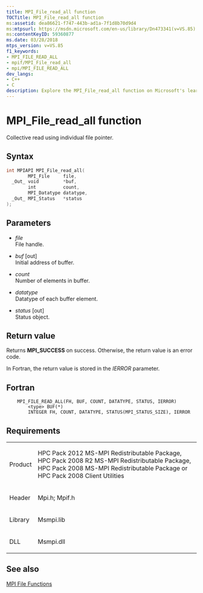 ```yaml
---
title: MPI_File_read_all function
TOCTitle: MPI_File_read_all function
ms:assetid: dea86621-f747-443b-ad1a-7f1d8b70d9d4
ms:mtpsurl: https://msdn.microsoft.com/en-us/library/Dn473341(v=VS.85)
ms:contentKeyID: 59360877
ms.date: 03/28/2018
mtps_version: v=VS.85
f1_keywords:
- MPI_FILE_READ_ALL
- mpif/MPI_File_read_all
- mpi/MPI_FILE_READ_ALL
dev_langs:
- C++
- C
description: Explore the MPI_File_read_all function on Microsoft's learning platform. Understand syntax, parameters, return values, and related requirements.
---
```


# MPI\_File\_read\_all function

Collective read using individual file pointer.

## Syntax

``` c++
int MPIAPI MPI_File_read_all(
        MPI_File     file,
  _Out_ void         *buf,
        int          count,
        MPI_Datatype datatype,
  _Out_ MPI_Status   *status
);
```

## Parameters

  - *file*  
    File handle.

  - *buf* \[out\]  
    Initial address of buffer.

  - *count*  
    Number of elements in buffer.

  - *datatype*  
    Datatype of each buffer element.

  - *status* \[out\]  
    Status object.

## Return value

Returns **MPI\_SUCCESS** on success. Otherwise, the return value is an error code.

In Fortran, the return value is stored in the *IERROR* parameter.

## Fortran

``` FORTRAN
    MPI_FILE_READ_ALL(FH, BUF, COUNT, DATATYPE, STATUS, IERROR)
        <type> BUF(*)
        INTEGER FH, COUNT, DATATYPE, STATUS(MPI_STATUS_SIZE), IERROR
```

## Requirements

<table>
<colgroup>
<col/>
<col/>
</colgroup>
<tbody>
<tr class="odd">
<td><p>Product</p></td>
<td><p>HPC Pack 2012 MS-MPI Redistributable Package, HPC Pack 2008 R2 MS-MPI Redistributable Package, HPC Pack 2008 MS-MPI Redistributable Package or HPC Pack 2008 Client Utilities</p></td>
</tr>
<tr class="even">
<td><p>Header</p></td>
<td>Mpi.h;
Mpif.h</td>
</tr>
<tr class="odd">
<td><p>Library</p></td>
<td>Msmpi.lib</td>
</tr>
<tr class="even">
<td><p>DLL</p></td>
<td>Msmpi.dll</td>
</tr>
</tbody>
</table>


## See also

[MPI File Functions](mpi-file-functions.md)

